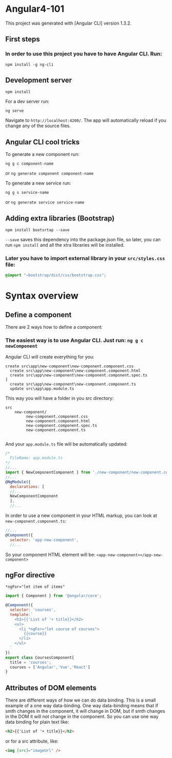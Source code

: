 # Angular4-101

This project was generated with [Angular CLI] version 1.3.2.

## First steps

### In order to use this project you have to have Angular CLI. Run:

```
npm install -g ng-cli
```

## Development server

```
npm install
```
For a dev server run: 
```
ng serve
```
Navigate to `http://localhost:4200/`. The app will automatically reload if you change any of the source files.


## Angular CLI cool tricks

To generate a new component run:
```
ng g c component-name
```
or `ng generate component component-name` 

To generate a new service run:
```
ng g s service-name
```
or `ng generate service service-name` 

## Adding extra libraries (Bootstrap)

```
npm install bootsrtap --save
```
`--save` saves this dependency into the package.json file, so later, you can run `npm install` and all the xtra libraries will be installed.

### Later you have to import external library in your `src/styles.css` file:
```css
@import "~bootstrap/dist/css/bootstrap.css";
```

# Syntax overview

## Define a component
There are 2 ways how to define a component:

### The easiest way is to use Angular CLI. Just run: `ng g c newComponent`
Angular CLI will create everything for you:
```
create src\app\new-component\new-component.component.css
  create src\app\new-component\new-component.component.html
  create src\app\new-component\new-component.component.spec.ts                                     ]
  create src\app\new-component\new-component.component.ts
  update src\app\app.module.ts
```
This way you will have a folder in you src directory:

```
src
    new-component/
         new-component.component.css
         new-component.component.html
         new-component.component.spec.ts 
         new-component.component.ts
         
```

And your `app.module.ts` file will be automatically updated:
```js
/*
  FileName: app.module.ts
*/
//...
import { NewComponentComponent } from './new-component/new-component.component';
//...
@NgModule({
  declarations: [
  //...
  NewComponentComponent
  ],
  //...
```
In order to use a new component in your HTML markup, you can look at ` new-component.component.ts`:
```js
//...
@Component({
  selector: 'app-new-component',
  //...
```
So your component HTML element will be: `<app-new-component></app-new-component>`

## ngFor directive
`*ngFor="let item of items"`

```js
import { Component } from '@angular/core';

@Component({
  selector: 'courses',
  template:`
    <h2>{{'List of '+ title}}</h2>
    <ul>
      <li *ngFor="let course of courses">
        {{course}}
      </li>
    </ul>
  `
})
export class CoursesComponent{
  title = 'courses';
  courses = ['Angular','Vue','React']
}
```

## Attributes of DOM elements

There are different ways of how we can do data binding. This is a small example of a one way data-binding. One way data-binding means that if smth changes in the component, it will change in DOM, but if smth changes in the DOM it will not change in the component. So you can use one way data binding for plain text like:

```html
<h2>{{'List of '+ title}}</h2>
```
or for a src attribute, like:
```html
<img [src]="imageUrl" />
```

